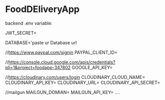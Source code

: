 # FoodDEliveryApp
backend .env variable:

JWT_SECRET=

DATABASE='paste ur Database url

//https://www.paypal.com/signin
PAYPAL_CLIENT_ID=

//https://console.cloud.google.com/apis/credentials?pli=1&project=foodapp-347802
GOOGLE_API_KEY=

//https://cloudinary.com/users/login
CLOUDINARY_CLOUD_NAME= 
CLOUDINARY_API_KEY=
CLOUDINARY_URL=
CLOUDINARY_API_SECRET=

//mailgun
MAILGUN_DOMIAN=
MAILGUN_API_KEY=
....
